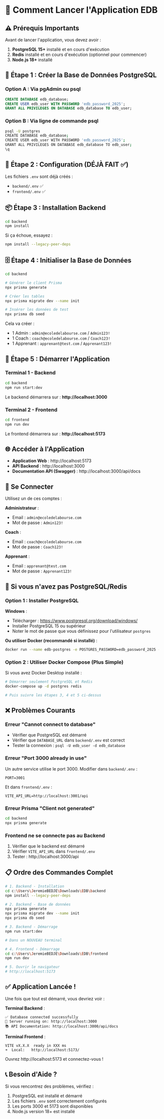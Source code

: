 # 🚀 Comment Lancer l'Application EDB

## ⚠️ Prérequis Importants

Avant de lancer l'application, vous devez avoir :

1. **PostgreSQL 15+** installé et en cours d'exécution
2. **Redis** installé et en cours d'exécution (optionnel pour commencer)
3. **Node.js 18+** installé

## 📝 Étape 1 : Créer la Base de Données PostgreSQL

### Option A : Via pgAdmin ou psql

```sql
CREATE DATABASE edb_database;
CREATE USER edb_user WITH PASSWORD 'edb_password_2025';
GRANT ALL PRIVILEGES ON DATABASE edb_database TO edb_user;
```

### Option B : Via ligne de commande psql

```bash
psql -U postgres
CREATE DATABASE edb_database;
CREATE USER edb_user WITH PASSWORD 'edb_password_2025';
GRANT ALL PRIVILEGES ON DATABASE edb_database TO edb_user;
\q
```

## 🔧 Étape 2 : Configuration (DÉJÀ FAIT ✅)

Les fichiers `.env` sont déjà créés :
- `backend/.env` ✅
- `frontend/.env` ✅

## 📦 Étape 3 : Installation Backend

```bash
cd backend
npm install
```

Si ça échoue, essayez :
```bash
npm install --legacy-peer-deps
```

## 🗄️ Étape 4 : Initialiser la Base de Données

```bash
cd backend

# Générer le client Prisma
npx prisma generate

# Créer les tables
npx prisma migrate dev --name init

# Insérer les données de test
npx prisma db seed
```

Cela va créer :
- 1 Admin : `admin@ecoledelabourse.com` / `Admin123!`
- 1 Coach : `coach@ecoledelabourse.com` / `Coach123!`
- 1 Apprenant : `apprenant@test.com` / `Apprenant123!`

## 🚀 Étape 5 : Démarrer l'Application

### Terminal 1 - Backend

```bash
cd backend
npm run start:dev
```

Le backend démarrera sur : **http://localhost:3000**

### Terminal 2 - Frontend

```bash
cd frontend
npm run dev
```

Le frontend démarrera sur : **http://localhost:5173**

## 🌐 Accéder à l'Application

- **Application Web** : http://localhost:5173
- **API Backend** : http://localhost:3000
- **Documentation API (Swagger)** : http://localhost:3000/api/docs

## 🔑 Se Connecter

Utilisez un de ces comptes :

**Administrateur** :
- Email : `admin@ecoledelabourse.com`
- Mot de passe : `Admin123!`

**Coach** :
- Email : `coach@ecoledelabourse.com`
- Mot de passe : `Coach123!`

**Apprenant** :
- Email : `apprenant@test.com`
- Mot de passe : `Apprenant123!`

## 🔴 Si vous n'avez pas PostgreSQL/Redis

### Option 1 : Installer PostgreSQL

**Windows** :
- Télécharger : https://www.postgresql.org/download/windows/
- Installer PostgreSQL 15 ou supérieur
- Noter le mot de passe que vous définissez pour l'utilisateur `postgres`

**Ou utiliser Docker (recommandé si installé)** :

```bash
docker run --name edb-postgres -e POSTGRES_PASSWORD=edb_password_2025 -e POSTGRES_USER=edb_user -e POSTGRES_DB=edb_database -p 5432:5432 -d postgres:15-alpine
```

### Option 2 : Utiliser Docker Compose (Plus Simple)

Si vous avez Docker Desktop installé :

```bash
# Démarrer seulement PostgreSQL et Redis
docker-compose up -d postgres redis

# Puis suivre les étapes 3, 4 et 5 ci-dessus
```

## ❌ Problèmes Courants

### Erreur "Cannot connect to database"

- Vérifier que PostgreSQL est démarré
- Vérifier que `DATABASE_URL` dans `backend/.env` est correct
- Tester la connexion : `psql -U edb_user -d edb_database`

### Erreur "Port 3000 already in use"

Un autre service utilise le port 3000. Modifier dans `backend/.env` :
```
PORT=3001
```

Et dans `frontend/.env` :
```
VITE_API_URL=http://localhost:3001/api
```

### Erreur Prisma "Client not generated"

```bash
cd backend
npx prisma generate
```

### Frontend ne se connecte pas au Backend

1. Vérifier que le backend est démarré
2. Vérifier `VITE_API_URL` dans `frontend/.env`
3. Tester : http://localhost:3000/api

## 📋 Ordre des Commandes Complet

```bash
# 1. Backend - Installation
cd c:\Users\JeremieBEDJE\Downloads\EDB\backend
npm install --legacy-peer-deps

# 2. Backend - Base de données
npx prisma generate
npx prisma migrate dev --name init
npx prisma db seed

# 3. Backend - Démarrage
npm run start:dev

# Dans un NOUVEAU terminal

# 4. Frontend - Démarrage
cd c:\Users\JeremieBEDJE\Downloads\EDB\frontend
npm run dev

# 5. Ouvrir le navigateur
# http://localhost:5173
```

## ✅ Application Lancée !

Une fois que tout est démarré, vous devriez voir :

**Terminal Backend** :
```
✅ Database connected successfully
🚀 Server running on: http://localhost:3000
📚 API Documentation: http://localhost:3000/api/docs
```

**Terminal Frontend** :
```
VITE vX.X.X  ready in XXX ms
➜  Local:   http://localhost:5173/
```

Ouvrez http://localhost:5173 et connectez-vous !

## 📞 Besoin d'Aide ?

Si vous rencontrez des problèmes, vérifiez :
1. PostgreSQL est installé et démarré
2. Les fichiers `.env` sont correctement configurés
3. Les ports 3000 et 5173 sont disponibles
4. Node.js version 18+ est installé
